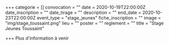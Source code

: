 +++
categorie = []
convocation = ""
date = 2020-10-19T22:00:00Z
date_inscription = ""
date_tirage = ""
description = ""
end_date = 2020-10-23T22:00:00Z
event_type = "stage_jeunes"
fiche_inscription = ""
image = "img/stage_toussaint.png"
lieu = ""
poster = ""
reglement = ""
title = "Stage Jeunes Toussaint"

+++
Plus d'information à venir
